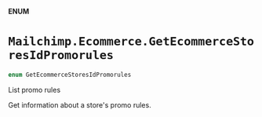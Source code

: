 **ENUM**

# `Mailchimp.Ecommerce.GetEcommerceStoresIdPromorules`

```swift
enum GetEcommerceStoresIdPromorules
```

List promo rules

Get information about a store's promo rules.
